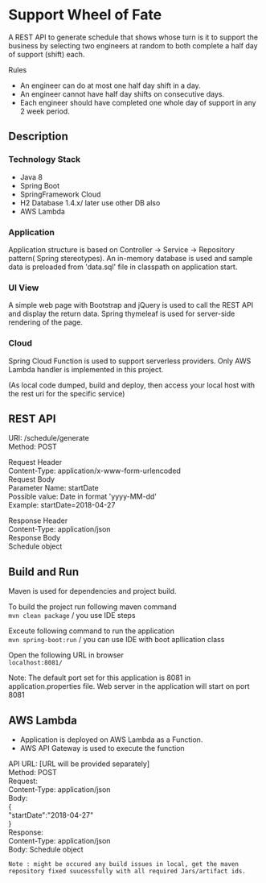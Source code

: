 # Support Wheel of Fate

A REST API to generate schedule that shows whose turn is it to support the business by selecting two engineers at random to both complete a half day of support (shift) each.

Rules
- An engineer can do at most one half day shift in a day.
- An engineer cannot have half day shifts on consecutive days.
- Each engineer should have completed one whole day of support in any 2 week period.



## Description

### Technology Stack
- Java 8
- Spring Boot 
- SpringFramework Cloud
- H2 Database 1.4.x/ later use other DB also
- AWS Lambda 

### Application
Application structure is based on Controller -> Service -> Repository pattern( Spring stereotypes). 
An in-memory database is used and sample data is preloaded from 'data.sql' file in classpath on application start.

### UI View
A simple web page with Bootstrap and jQuery is used to call the REST API and display the return data. 
Spring thymeleaf is used for server-side rendering of the page. 

### Cloud
Spring Cloud Function is used to support serverless providers. Only AWS Lambda handler is implemented in this project.



(As local code dumped, build and deploy, then access your local host with the rest uri for the specific service)

## REST API

URI: /schedule/generate  
Method: POST
  
Request Header  
	Content-Type: application/x-www-form-urlencoded  
Request Body  
	Parameter Name: startDate    
	Possible value: Date in format 'yyyy-MM-dd'    
	Example: startDate=2018-04-27  
  
Response Header  
	Content-Type: application/json  
Response Body  
	Schedule object    
	
## Build and Run

Maven is used for dependencies and project build.

To build the project run following maven command   
`mvn clean package`  / you use IDE steps 

Exceute following command to run the application  
`mvn spring-boot:run`  / you can use IDE with boot apllication class

Open the following URL in browser  
`localhost:8081/`  

Note: The default port set for this application is 8081 in application.properties file. Web server in the application will start on port 8081

## AWS Lambda

- Application is deployed on AWS Lambda as a Function.
- AWS API Gateway is used to execute the function

API URL: [URL will be provided separately]  
Method: POST  
Request:  
	Content-Type: application/json  
	Body:  
		{  
			"startDate":"2018-04-27"  
		}  
Response:  
	Content-Type: application/json  
	Body: Schedule object  

	
	Note : might be occured any build issues in local, get the maven repository fixed suucessfully with all required Jars/artifact ids.